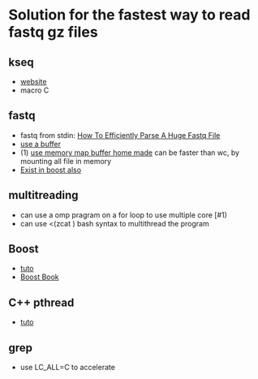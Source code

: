 # Solution for the fastest way to read fastq gz files

## kseq
 * [website](http://attractivechaos.github.io/klib/#Kseq%3A%20stream%20buffer%20and%20FASTA%2FQ%20parser)
 * macro C

## fastq
 * fastq from stdin: [How To Efficiently Parse A Huge Fastq File](https://www.biostars.org/p/10353/)
 * [use a buffer](https://bytes.com/topic/c/answers/644744-fast-way-read-text-file-line-line)
 * (1) [use memory map buffer home made](http://create.stephan-brumme.com/portable-memory-mapping/) can be faster than wc, by mounting all file in memory
 * [Exist in boost also](https://stackoverflow.com/questions/10381610/using-boostiostreams-mapped-file-source-and-filtering-streambuf-to-decompress)

## multitreading
 * can use a omp pragram on a for loop to use multiple core [#1)
 * can use \<(zcat ) bash syntax to multithread the program

## Boost
 * [tuto](https://www.quantnet.com/threads/c-multithreading-in-boost.10028/)
 * [Boost Book](https://theboostcpplibraries.com/boost.thread-management)

## C++ pthread
 * [tuto](https://solarianprogrammer.com/2011/12/16/cpp-11-thread-tutorial/)

## grep
 * use LC_ALL=C to accelerate


